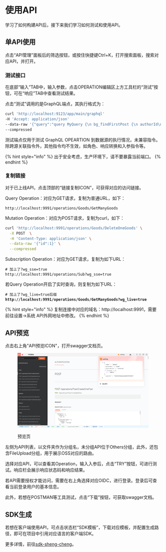 # 使用API

学习了如何构建API后，接下来我们学习如何测试和使用API。

## 单API使用

点击“API管理”面板后的筛选按钮，或按住快捷键Ctrl+K，打开搜索面板，搜索对应API，并打开。

### 测试接口

在底部“输入”TAB中，输入参数，点击OPERATION编辑区上方工具栏的“测试”按钮，可在“响应”TAB中查看测试结果。

点击“测试”调用的是GraphQL端点，其执行格式为：

```bash
curl 'http://localhost:9123/app/main/graphql'
-H 'Accept: application/json'
--data-raw '{"query":"query MyQuery {\n bg_findFirstPost {\n authorId\n createdAt\n id\n published\n title\n auhor:User {\n email\n id\n name\n role\n }\n }\n}","variables":{},"operationName":"MyQuery"}'
--compressed
```

测试端点仅用于测试 GraphQL OPEARTION 到数据源的执行情况，未兼容指令。除跨源关联指令外，其他指令均不生效，如角色、响应转换和入参指令等。

{% hint style="info" %}
出于安全考虑，生产环境下，请不要暴露当前端口。
{% endhint %}

### 复制链接

对于已上线API，点击顶部的“链接复制ICON”，可获得对应的访问链接。

Query Operation：对应为GET请求，复制为普通URL，如下：

```
http://localhost:9991/operations/Goods/GetManyGoods
```

Mutation Operation：对应为POST请求，复制为curl，如下：

```bash
curl 'http://localhost:9991/operations/Goods/DeleteOneGoods' \
  -X POST  \
  -H 'Content-Type: application/json' \
  --data-raw '{"id":1}' \
  --compressed
```

Subscription Operation：对应为GET请求，复制为如下URL：

```
# 加上了?wg_sse=true
http://localhost:9991/operations/Sub?wg_sse=true
```

若Query Operation开启了实时查询，则复制为如下URL：

<pre><code># 加上了?wg_live=true后缀
<strong>http://localhost:9991/operations/Goods/GetManyGoods?wg_live=true
</strong></code></pre>

{% hint style="info" %}
复制连接中对应的域名：http://localhost:9991，需要前往设置->系统  API外网地址中修改。
{% endhint %}

## API预览

点击右上角"API预览ICON"，打开swagger文档页。

<figure><img src="../../.gitbook/assets/image (8).png" alt=""><figcaption><p>预览页</p></figcaption></figure>

左侧为API列表，以文件夹作为分组名，未分组API位于Others分组，此外，还包含FileUpload分组，用于展示OSS对应的路由。

选择对应API，可以查看其Operation，输入入参后，点击“TRY”按钮，可进行测试。响应栏会展示响应状态码和响应结果。

若API需要授权才能访问，需要在右上角选择对应OIDC，进行登录。登录后可查看当前登录用户的基本信息。

此外，若想在POSTMAN等工具测试，点击“下载”按钮，可获取swagger文档。

## SDK生成

若想在客户端使用API，可点击状态栏“SDK模板”，下载对应模板，并配置生成路径，即可在项目中引用对应语言的客户端SDK。

更多详情，前往[sdk-sheng-cheng](../sdk-sheng-cheng/ "mention")。
